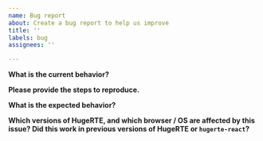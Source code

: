 ```yaml
---
name: Bug report
about: Create a bug report to help us improve
title: ''
labels: bug
assignees: ''

---
```


**What is the current behavior?**

**Please provide the steps to reproduce.**

**What is the expected behavior?**

**Which versions of HugeRTE, and which browser / OS are affected by this issue? Did this work in previous versions of HugeRTE or `hugerte-react`?**
